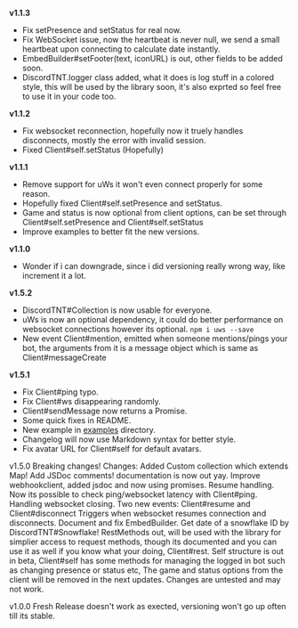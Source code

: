 **v1.1.3**
- Fix setPresence and setStatus for real now.
- Fix WebSocket issue, now the heartbeat is never null, we send a small heartbeat upon connecting to calculate date instantly.
- EmbedBuilder#setFooter(text, iconURL) is out, other fields to be added soon.
- DiscordTNT.logger class added, what it does is log stuff in a colored style, this will be used by the library soon, it's also exprted so feel free to use it in your code too.

**v1.1.2**
- Fix websocket reconnection, hopefully now it truely handles disconnects, mostly the error with invalid session.
- Fixed Client#self.setStatus (Hopefully)

**v1.1.1**
- Remove support for uWs it won't even connect properly for some reason.
- Hopefully fixed Client#self.setPresence and setStatus.
- Game and status is now optional from client options, can be set through Client#self.setPresence and Client#self.setStatus
- Improve examples to better fit the new versions.

**v1.1.0**
- Wonder if i can downgrade, since i did versioning really wrong way, like increment it a lot.

**v1.5.2**
- DiscordTNT#Collection is now usable for everyone.
- uWs is now an optional dependency, it could do better performance on websocket connections however its optional. `npm i uws --save`
- New event Client#mention, emitted when someone mentions/pings your bot, the arguments from it is a message object which is same as Client#messageCreate


**v1.5.1**
- Fix Client#ping typo.
- Fix Client#ws disappearing randomly.
- Client#sendMessage now returns a Promise.
- Some quick fixes in README.
- New example in [examples](https://github.com/freetnt5852/discord-tnt/blob/master/examples) directory.
- Changelog will now use Markdown syntax for better style.
- Fix avatar URL for Client#self for default avatars.

v1.5.0
Breaking changes!
Changes:
Added Custom collection which extends Map!
Add JSDoc comments! documentation is now out yay.
Improve webhookclient, added jsdoc and now using promises.
Resume handling.
Now its possible to check ping/websocket latency with Client#ping.
Handling websocket closing.
Two new events: Client#resume and Client#disconnect
Triggers when websocket resumes connection and disconnects.
Document and fix EmbedBuilder.
Get date of a snowflake ID by DiscordTNT#Snowflake!
RestMethods out, will be used with the library for simplier access to request methods, though its documented and you can use it as well if you know what your doing, Client#rest.
Self structure is out in beta, Client#self has some methods for managing the logged in bot such as changing presence or status etc, The game and status options from the client will be removed in the next updates.
Changes are untested and may not work.

v1.0.0
Fresh Release doesn't work as exected, versioning won't go up often till its stable.